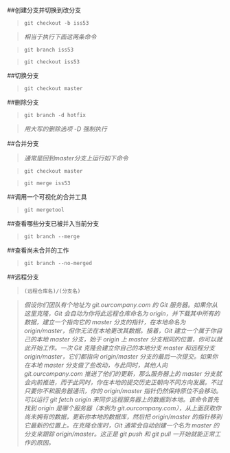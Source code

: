##创建分支并切换到改分支

> `git checkout -b iss53`

> *相当于执行下面这两条命令*

> `git branch iss53`


> `git checkout iss53`

##切换分支


> `git checkout master`

##删除分支

> `git branch -d hotfix`

> *用大写的删除选项 -D 强制执行*

##合并分支

> *通常是回到master分支上运行如下命令*

> `git checkout master`

> `git merge iss53`

##调用一个可视化的合并工具
> `git mergetool`

##查看哪些分支已被并入当前分支
> `git branch --merge`

##查看尚未合并的工作
> `git branch --no-merged `

##远程分支
> `(远程仓库名)/(分支名) `

> *假设你们团队有个地址为 git.ourcompany.com 的 Git 服务器。如果你从这里克隆，Git 会自动为你将此远程仓库命名为 origin，并下载其中所有的数据，建立一个指向它的 master 分支的指针，在本地命名为 origin/master，但你无法在本地更改其数据。接着，Git 建立一个属于你自己的本地 master 分支，始于 origin 上 master 分支相同的位置，你可以就此开始工作。一次 Git 克隆会建立你自己的本地分支 master 和远程分支 origin/master，它们都指向 origin/master 分支的最后一次提交。如果你在本地 master 分支做了些改动，与此同时，其他人向 git.ourcompany.com 推送了他们的更新，那么服务器上的 master 分支就会向前推进，而于此同时，你在本地的提交历史正朝向不同方向发展。不过只要你不和服务器通讯，你的 origin/master 指针仍然保持原位不会移动。可以运行 git fetch origin 来同步远程服务器上的数据到本地。该命令首先找到 origin 是哪个服务器（本例为 git.ourcompany.com），从上面获取你尚未拥有的数据，更新你本地的数据库，然后把 origin/master 的指针移到它最新的位置上。在克隆仓库时，Git 通常会自动创建一个名为 master 的分支来跟踪 origin/master。这正是 git push 和 git pull 一开始就能正常工作的原因。*




